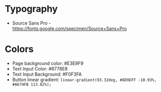 # Typography

- Source Sans Pro - https://fonts.google.com/specimen/Source+Sans+Pro

# Colors

- Page background color: #E3E9F9
- Text Input Color: #6778E8
- Text Input Background: #F0F3FA
- Button linear gradient: `linear-gradient(93.32deg, #8D9EFF -10.93%, #A674FB 113.82%);`
